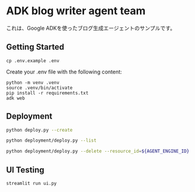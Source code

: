 # ADK blog writer agent team
これは、Google ADKを使ったブログ生成エージェントのサンプルです。

## Getting Started
```
cp .env.example .env
```

Create your .env file with the following content:

```
python -m venv .venv
source .venv/bin/activate
pip install -r requirements.txt
adk web
```

## Deployment

```bash
python deploy.py --create
```

```bash
python deployment/deploy.py --list
```

```bash
python deployment/deploy.py --delete --resource_id=${AGENT_ENGINE_ID}
```

## UI Testing

```bash
streamlit run ui.py
```
